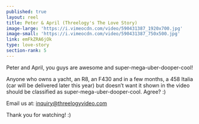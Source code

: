 ```yaml
---
published: true
layout: reel
title: Peter & April (Threelogy's The Love Story)
image-large: 'https://i.vimeocdn.com/video/590431387_1920x700.jpg'
image-small: 'https://i.vimeocdn.com/video/590431387_750x500.jpg'
link: emFkZRA6jOk
type: love-story
section-rank: 5
---
```

Peter and April, you guys are awesome and super-mega-uber-dooper-cool!

Anyone who owns a yacht, an R8, an F430 and in a few months, a 458 Italia (car will be delivered later this year) but doesn’t want it shown in the video should be classified as super-mega-uber-dooper-cool. Agree? :)

Email us at: inquiry@threelogyvideo.com

Thank you for watching! :)
